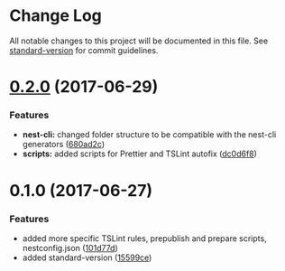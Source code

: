 # Change Log

All notable changes to this project will be documented in this file. See [standard-version](https://github.com/conventional-changelog/standard-version) for commit guidelines.

<a name="0.2.0"></a>
# [0.2.0](https://github.com/marcinwysocki/nestjs-typescript-boilerplate/compare/v0.1.0...v0.2.0) (2017-06-29)


### Features

* **nest-cli:** changed folder structure to be compatible with the nest-cli generators ([680ad2c](https://github.com/marcinwysocki/nestjs-typescript-boilerplate/commit/680ad2c))
* **scripts:** added scripts for Prettier and TSLint autofix ([dc0d6f8](https://github.com/marcinwysocki/nestjs-typescript-boilerplate/commit/dc0d6f8))



<a name="0.1.0"></a>
# 0.1.0 (2017-06-27)


### Features

* added more specific TSLint rules, prepublish and prepare scripts, nestconfig.json ([101d77d](https://github.com/marcinwysocki/nestjs-typescript-boilerplate/commit/101d77d))
* added standard-version ([15599ce](https://github.com/marcinwysocki/nestjs-typescript-boilerplate/commit/15599ce))
